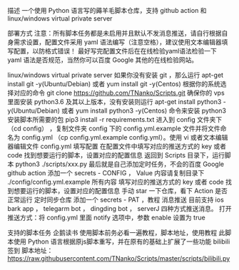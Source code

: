 描述
一个使用 Python 语言写的薅羊毛脚本仓库，支持 github action 和 linux/windows virtual private server

部署方式
注意：所有脚本任务都是未启用并且默认不发消息推送，请自行根据自身需求设置，配置文件采用 yaml 语法编写（注意空格），建议使用文本编辑器填写配置，以防格式错误！ 最好写完配置文件后在在线检验yaml语法检验一下 yaml 语法是否规范，当然你可以百度 Google 其他的在线检验网站。

linux/windows virtual private server
如果你没有安装 git ，那么运行 apt-get install git -y(Ubuntu/Debian) 或者 yum install git -y(Centos) 根据你的系统选择对应的命令
git clone https://github.com/TNanko/Scripts.git
确保你的 vps 里面安装 python3.6 及其以上版本，没有安装则运行 apt-get install python3 -y(Ubuntu/Debian) 或者 yum install python3 -y(Centos) 命令来安装 python3
安装脚本所需要的包 pip3 install -r requirements.txt
进入到 config 文件夹下（cd config） ，复制文件夹 config 下的 config.yml.example 文件并将文件命名为 config.yml （cp config.yml.example config.yml）。使用 vi 或者文本编辑器编辑文件 config.yml 填写配置
在配置文件中填写对应的推送方式的 key 或者 code
找到想要运行的脚本，设置对应的配置信息
返回到 Scripts 目录下，运行脚本 python3 ./scripts/xxx.py
最后就是自己添加定时任务，不会的百度 Google
github action
添加一个 secrets - CONFIG ， Value 内容请复制目录下 ./config/config.yml.example 所有内容
填写对应的推送方式的 key 或者 code
找到想要运行的脚本，设置对应的配置信息
手动 star 一下仓库，看下 Action 是否正常运行
定时同步仓库
添加一个 secrets - PAT ，教程
消息推送
目前支持 ios bark app ， telegarm bot ， dingding bot ， serverJ 四种方式推送消息。
打开推送方式：将 config.yml 里面 notify 选项中，参数 enable 设置为 true

支持的脚本任务
企鹅读书
使用脚本前务必看一遍教程，脚本地址，使用教程
此脚本使用 Python 语言根据原js脚本重写，并在原有的基础上扩展了一些功能
bilibili 签到
脚本地址：https://raw.githubusercontent.com/TNanko/Scripts/master/scripts/bilibili.py


